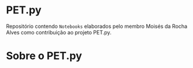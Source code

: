 # PET.py

Repositório contendo `Notebooks` elaborados pelo membro Moisés da Rocha Alves como contribuição ao projeto PET.py.

# Sobre o PET.py

